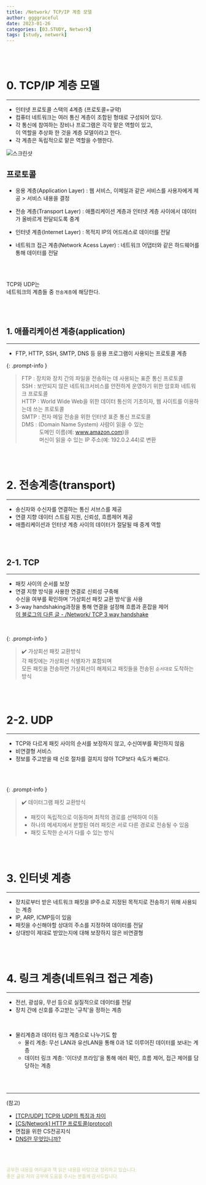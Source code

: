 ```yaml
---
title: /Network/ TCP/IP 계층 모델
author: ggggraceful
date: 2023-01-26
categories: [03.STUDY, Network]
tags: [study, network]
---
```


<br/>
<br/>


# 0. TCP/IP 계층 모델

---

- 인터넷 프로토콜 스택의 4계층 (프로토콜=규약)
- 컴퓨터 네트워크는 여러 통신 계층이 조합된 형태로 구성되어 있다. 
- 각 통신에 참여하는 장비나 프로그램은 각각 맡은 역할이 있고,  
  이 역할을 추상화 한 것을 계층 모델이라고 한다.
- 각 계층은 독립적으로 맡은 역할을 수행한다.

![스크린샷](https://user-images.githubusercontent.com/109974940/215019360-412eb1a6-c3e6-483b-99d8-9698aa99aeb3.png)

## 프로토콜

- 응용 계층(Application Layer) 
: 웹 서비스, 이메일과 같은 서비스를 사용자에게 제공 > 서비스 내용을 결정

- 전송 계층(Transport Layer) 
: 애플리케이션 계층과 인터넷 계층 사이에서 데이터가 올바르게 전달되도록 중계

- 인터넷 계층(Internet Layer) 
: 목적지 IP의 어드레스로 데이터를 전달

- 네트워크 접근 계층(Network Acess Layer) 
: 네트워크 어댑터와 같은 하드웨어를 통해 데이터를 전달

<br/>
<br/>

TCP와 UDP는  
네트워크의 계층들 중 ```전송계층```에 해당한다.

<br/>
<br/>

## 1. 애플리케이션 계층(application)

---

- FTP, HTTP, SSH, SMTP, DNS 등 응용 프로그램이 사용되는 프로토콜 계층

{: .prompt-info }
> FTP : 장치와 장치 간의 파일을 전송하는 데 사용되는 표준 통신 프로토콜  
> SSH : 보안되지 않은 네트워크서비스를 안전하게 운영하기 위한 암호화 네트워크 프로토콜  
> HTTP : World Wide Web을 위한 데이터 통신의 기초이자, 웹 사이트를 이용하는데 쓰는 프로토콜  
> SMTP : 전자 메일 전송을 위한 인터넷 표준 통신 프로토콜  
> DMS : (Domain Name System) 사람이 읽을 수 있는   
> 　　　 도메인 이름(예: www.amazon.com)을   
> 　　　 머신이 읽을 수 있는 IP 주소(예: 192.0.2.44)로 변환

<br/>
<br/>

# 2. 전송계층(transport)

---

- 송신자와 수신자를 연결하는 통신 서브스를 제공
- 연결 지향 데이터 스트림 지원, 신뢰성, 흐름제어 제공
- 애플리케이션과 인터넷 계층 사이의 데이터가 절달될 때 중계 역할

<br/>
<br/>

## 2-1. TCP

---

- 패킷 사이의 순서를 보장
- 연결 지향 방식을 사용한 연결로 신뢰성 구축해  
  수신을 여부를 확인하며 '가상회선 패킷 교환 방식'을 사용
- 3-way handshaking과정을 통해 연결을 설정해 흐름과 혼잡을 제어  
  [이 블로그의 다른 글 - /Network/ TCP 3 way handshake](https://ggggraceful.github.io/posts/TCP-3way-handshake/)
  

<br/>

{: .prompt-info }
> ✔️ 가상회선 패킷 교환방식  
> 각 패킷에는 가상회선 식별자가 포함되며  
> 모든 패킷을 전송하면 가상회선이 해제되고 패킷들을 전송된 ```순서대로``` 도착하는 방식

<br/>
<br/>

# 2-2. UDP

---

- TCP와 다르게 패킷 사이의 순서를 보장하지 않고, 수신여부를 확인하지 않음
- 비연결형 서비스
- 정보를 주고받을 때 신호 절차를 걸치지 않아 TCP보다 속도가 빠르다.

<br/>
<br/>

{: .prompt-info }
> ✔️ 데이터그램 패킷 교환방식  
> - 패킷이 독립적으로 이동하며 최적의 경로를 선택하여 이동  
> - 하나의 메세지에서 분할된 여러 패킷은 서로 다른 경로로 전송될 수 있음  
> - 패킷 도착한 순서가 다를 수 있는 방식  

<br/>
<br/>

# 3. 인터넷 계층

---

- 장치로부터 받은 네트워크 패킷을 IP주소로 지정된 목적지로 전송하기 위해 사용되는 계층
- IP, ARP, ICMP등이 있음
- 패킷을 수신해야할 상대의 주소를 지정하여 데이터를 전달
- 상대방이 제대로 받았는지에 대해 보장하지 않은 비연결형

<br/>
<br/>

# 4. 링크 계층(네트워크 접근 계층)

---

- 전선, 광섬유, 무선 등으로 실질적으로 데이터를 전달
- 장치 간에 신호를 주고받는 '규칙'을 정하는 계층

<br/>

- 물리계층과 데이터 링크 계층으로 나누기도 함
  - 물리 계층: 무선 LAN과 유선LAN을 통해 0과 1로 이루어진 데이터를 보내는 계층
  - 데이터 링크 계층: '이더넷 프라임'을 통해 에러 확인, 흐름 제어, 접근 제어를 담당하는 계층
  
<br/>
<br/>

---

(참고)

- [[TCP/UDP] TCP와 UDP의 특징과 차이](https://mangkyu.tistory.com/15)
- [[CS/Network] HTTP 프로토콜(protocol)](https://velog.io/@dami/CSNetwork)
- 면접을 위한 CS전공지식
- [DNS란 무엇입니까?](https://aws.amazon.com/ko/route53/what-is-dns/)

<br/>
<br/>

<span style="font-size: 12px; color:  #cbce91"> 공부한 내용을 여러글과 책 읽은 내용을 바탕으로 정리하고 있습니다.</span>  
<span style="font-size: 12px; color:  #cbce91"> 좋은 글로 저의 공부에 도움을 주시는 분들께 감사드립니다. </span>

<!--

❤️면접예상질문 ❤️

-->


